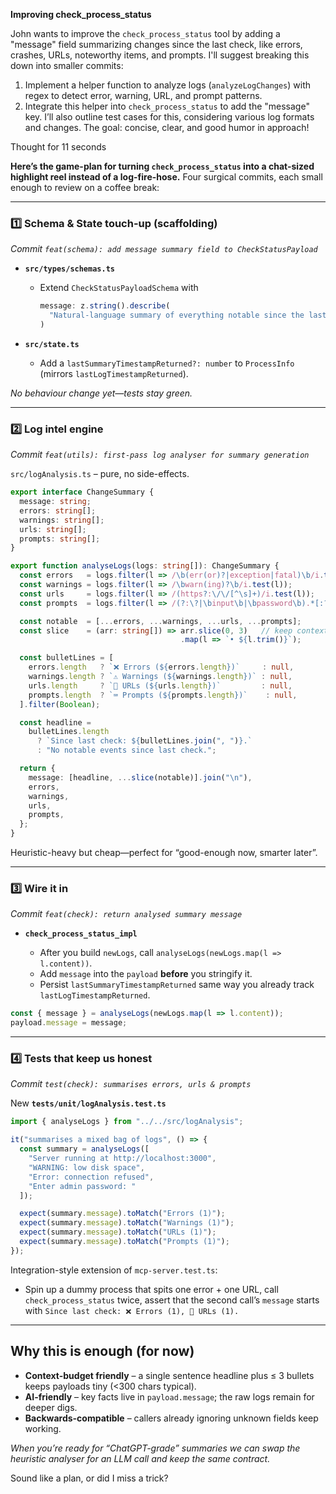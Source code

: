 **Improving check\_process\_status**

John wants to improve the `check_process_status` tool by adding a "message" field summarizing changes since the last check, like errors, crashes, URLs, noteworthy items, and prompts. I'll suggest breaking this down into smaller commits:

1. Implement a helper function to analyze logs (`analyzeLogChanges`) with regex to detect error, warning, URL, and prompt patterns.
2. Integrate this helper into `check_process_status` to add the "message" key.
   I’ll also outline test cases for this, considering various log formats and changes. The goal: concise, clear, and good humor in approach!


Thought for 11 seconds


**Here’s the game-plan for turning `check_process_status` into a chat-sized highlight reel instead of a log-fire-hose.**
Four surgical commits, each small enough to review on a coffee break:

---

### 1️⃣  **Schema & State touch-up (scaffolding)**

*Commit `feat(schema): add message summary field to CheckStatusPayload`*

* **`src/types/schemas.ts`**

  * Extend `CheckStatusPayloadSchema` with

    ```ts
    message: z.string().describe(
      "Natural-language summary of everything notable since the last check."
    )
    ```
* **`src/state.ts`**

  * Add a `lastSummaryTimestampReturned?: number` to `ProcessInfo` (mirrors `lastLogTimestampReturned`).

*No behaviour change yet—tests stay green.*

---

### 2️⃣  **Log intel engine**

*Commit `feat(utils): first-pass log analyser for summary generation`*

`src/logAnalysis.ts` – pure, no side-effects.

```ts
export interface ChangeSummary {
  message: string;
  errors: string[];
  warnings: string[];
  urls: string[];
  prompts: string[];
}

export function analyseLogs(logs: string[]): ChangeSummary {
  const errors   = logs.filter(l => /\b(err(or)?|exception|fatal)\b/i.test(l));
  const warnings = logs.filter(l => /\bwarn(ing)?\b/i.test(l));
  const urls     = logs.filter(l => /(https?:\/\/[^\s]+)/i.test(l));
  const prompts  = logs.filter(l => /(?:\?|\binput\b|\bpassword\b).*[:?]$/i.test(l));

  const notable  = [...errors, ...warnings, ...urls, ...prompts];
  const slice    = (arr: string[]) => arr.slice(0, 3)   // keep context light
                                      .map(l => `• ${l.trim()}`);

  const bulletLines = [
    errors.length   ? `❌ Errors (${errors.length})`     : null,
    warnings.length ? `⚠️ Warnings (${warnings.length})` : null,
    urls.length     ? `🔗 URLs (${urls.length})`         : null,
    prompts.length  ? `⌨️ Prompts (${prompts.length})`    : null,
  ].filter(Boolean);

  const headline =
    bulletLines.length
      ? `Since last check: ${bulletLines.join(", ")}.`
      : "No notable events since last check.";

  return {
    message: [headline, ...slice(notable)].join("\n"),
    errors,
    warnings,
    urls,
    prompts,
  };
}
```

Heuristic-heavy but cheap—perfect for “good-enough now, smarter later”.

---

### 3️⃣  **Wire it in**

*Commit `feat(check): return analysed summary message`*

* **`check_process_status_impl`**

  * After you build `newLogs`, call `analyseLogs(newLogs.map(l => l.content))`.
  * Add `message` into the `payload` **before** you stringify it.
  * Persist `lastSummaryTimestampReturned` same way you already track `lastLogTimestampReturned`.

```ts
const { message } = analyseLogs(newLogs.map(l => l.content));
payload.message = message;
```

---

### 4️⃣  **Tests that keep us honest**

*Commit `test(check): summarises errors, urls & prompts`*

New **`tests/unit/logAnalysis.test.ts`**

```ts
import { analyseLogs } from "../../src/logAnalysis";

it("summarises a mixed bag of logs", () => {
  const summary = analyseLogs([
    "Server running at http://localhost:3000",
    "WARNING: low disk space",
    "Error: connection refused",
    "Enter admin password: "
  ]);

  expect(summary.message).toMatch("Errors (1)");
  expect(summary.message).toMatch("Warnings (1)");
  expect(summary.message).toMatch("URLs (1)");
  expect(summary.message).toMatch("Prompts (1)");
});
```

Integration-style extension of `mcp-server.test.ts`:

* Spin up a dummy process that spits one error + one URL, call `check_process_status` twice, assert that the second call’s `message` starts with `Since last check: ❌ Errors (1), 🔗 URLs (1).`

---

## Why this is enough (for now)

* **Context-budget friendly** – a single sentence headline plus ≤ 3 bullets keeps payloads tiny (<300 chars typical).
* **AI-friendly** – key facts live in `payload.message`; the raw logs remain for deeper digs.
* **Backwards-compatible** – callers already ignoring unknown fields keep working.

*When you’re ready for “ChatGPT-grade” summaries we can swap the heuristic analyser for an LLM call and keep the same contract.*

Sound like a plan, or did I miss a trick?
